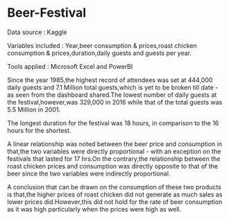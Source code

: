 # Beer-Festival

Data source : Kaggle

Variables included : Year,beer consumption & prices,roast chicken consumption & prices,duration,daily guests and guests per year.

Tools applied : Microsoft Excel and PowerBI

Since the year 1985,the highest record of attendees was set at 444,000 daily guests and 7.1 Million total guests,which is yet to be broken till date - as seen from the dashboard shared.The lowest number of daily guests at the festival,however,was 329,000 in 2016 while that of the total guests was 5.5 Million in 2001.

The longest duration for the festival was 18 hours, in comparison to the 16 hours for the shortest.

A linear relationship was noted between the beer price and consumption in that,the two variables were directly proportional - with an exception on the festivals that lasted for 17 hrs.On the contrary,the relationship between the roast chicken prices and consumption was directly opposite to that of the beer since the two variables were indirectly proportional.

A conclusion that can be drawn on the consumption of these two products is that,the higher prices of roast chicken did not generate as much sales as lower prices did.However,this did not hold for the rate of beer consumption as it was high particularly when the prices were high as well.
